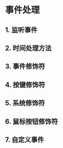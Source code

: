 # 事件处理

## 1. 监听事件



## 2. 时间处理方法



## 3. 事件修饰符



## 4. 按键修饰符



## 5. 系统修饰符



## 6. 鼠标按钮修饰符



## 7. 自定义事件



